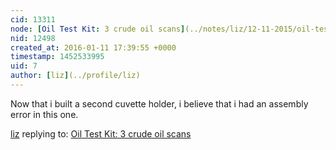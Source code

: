 ```yaml
---
cid: 13311
node: [Oil Test Kit: 3 crude oil scans](../notes/liz/12-11-2015/oil-test-kit-3-crude-oil-scans)
nid: 12498
created_at: 2016-01-11 17:39:55 +0000
timestamp: 1452533995
uid: 7
author: [liz](../profile/liz)
---
```


Now that i built a second cuvette holder, i believe that i had an assembly error in this one. 

[liz](../profile/liz) replying to: [Oil Test Kit: 3 crude oil scans](../notes/liz/12-11-2015/oil-test-kit-3-crude-oil-scans)

